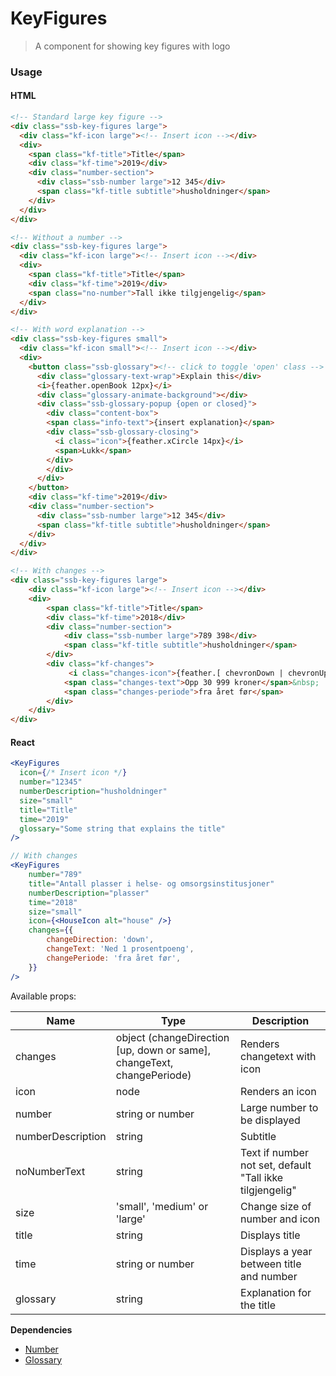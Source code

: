 KeyFigures
========

> A component for showing key figures with logo

### Usage

#### HTML

```html
<!-- Standard large key figure -->
<div class="ssb-key-figures large">
  <div class="kf-icon large"><!-- Insert icon --></div>
  <div>
    <span class="kf-title">Title</span>
    <div class="kf-time">2019</div>
    <div class="number-section">
      <div class="ssb-number large">12 345</div>
      <span class="kf-title subtitle">husholdninger</span>
    </div>
  </div>
</div>

<!-- Without a number -->
<div class="ssb-key-figures large">
  <div class="kf-icon large"><!-- Insert icon --></div>
  <div>
    <span class="kf-title">Title</span>
    <div class="kf-time">2019</div>
    <span class="no-number">Tall ikke tilgjengelig</span>
  </div>
</div>

<!-- With word explanation -->
<div class="ssb-key-figures small">
  <div class="kf-icon small"><!-- Insert icon --></div>
  <div>   
    <button class="ssb-glossary"><!-- click to toggle 'open' class -->
      <div class="glossary-text-wrap">Explain this</div>
      <i>{feather.openBook 12px}</i>
      <div class="glossary-animate-background"></div>
      <div class="ssb-glossary-popup {open or closed}">
        <div class="content-box">
        <span class="info-text">{insert explanation}</span>
        <div class="ssb-glossary-closing">
          <i class="icon">{feather.xCircle 14px}</i>
          <span>Lukk</span>
        </div>
        </div>
      </div>
    </button>
    <div class="kf-time">2019</div>
    <div class="number-section">
      <div class="ssb-number large">12 345</div>
      <span class="kf-title subtitle">husholdninger</span>
    </div>
  </div>
</div>

<!-- With changes -->
<div class="ssb-key-figures large">
    <div class="kf-icon large"><!-- Insert icon --></div>
    <div>
        <span class="kf-title">Title</span>
        <div class="kf-time">2018</div>
        <div class="number-section">
            <div class="ssb-number large">789 398</div>
            <span class="kf-title subtitle">husholdninger</span>
        </div>
        <div class="kf-changes">
             <i class="changes-icon">{feather.[ chevronDown | chevronUp | Minus] 20px}</i>
            <span class="changes-text">Opp 30 999 kroner</span>&nbsp;
            <span class="changes-periode">fra året før</span>
        </div>
    </div>
</div>
```

#### React

```jsx harmony
<KeyFigures
  icon={/* Insert icon */}
  number="12345"
  numberDescription="husholdninger"
  size="small"
  title="Title"
  time="2019"
  glossary="Some string that explains the title"
/>

// With changes
<KeyFigures
    number="789"
    title="Antall plasser i helse- og omsorgsinstitusjoner"
    numberDescription="plasser"
    time="2018"
    size="small"
    icon={<HouseIcon alt="house" />}
    changes={{
        changeDirection: 'down',
        changeText: 'Ned 1 prosentpoeng',
        changePeriode: 'fra året før',
    }}
/>
```

Available props:

| Name       | Type           | Description  |
| ---------- | ------------- | ----- |
| changes | object (changeDirection [up, down or same], changeText, changePeriode)  | Renders changetext with icon |
| icon | node | Renders an icon |
| number | string or number | Large number to be displayed |
| numberDescription | string | Subtitle |
| noNumberText | string | Text if number not set, default "Tall ikke tilgjengelig" |
| size | 'small', 'medium' or 'large' | Change size of number and icon |
| title | string | Displays title |
| time | string or number | Displays a year between title and number |
| glossary | string | Explanation for the title |

__Dependencies__
 - [Number](../Number)
 - [Glossary](../Glossary)
